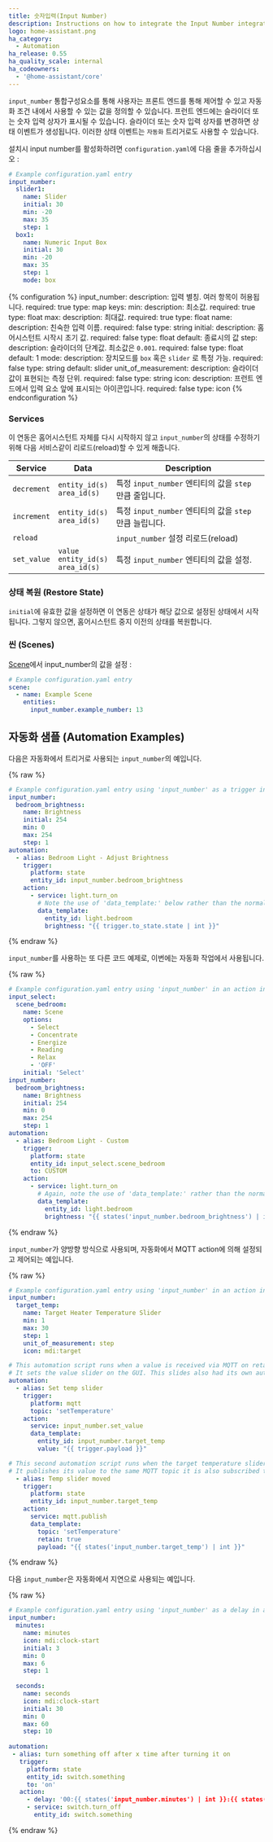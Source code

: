 ```yaml
---
title: 숫자입력(Input Number)
description: Instructions on how to integrate the Input Number integration into Home Assistant.
logo: home-assistant.png
ha_category:
  - Automation
ha_release: 0.55
ha_quality_scale: internal
ha_codeowners:
  - '@home-assistant/core'
---
```


`input_number` 통합구성요소를 통해 사용자는 프론트 엔드를 통해 제어할 수 있고 자동화 조건 내에서 사용할 수 있는 값을 정의할 수 있습니다. 프런트 엔드에는 슬라이더 또는 숫자 입력 상자가 표시될 수 있습니다. 슬라이더 또는 숫자 입력 상자를 변경하면 상태 이벤트가 생성됩니다. 이러한 상태 이벤트는 `자동화` 트리거로도 사용할 수 있습니다.

설치시 input number를 활성화하려면 `configuration.yaml`에 다음 줄을 추가하십시오 :

```yaml
# Example configuration.yaml entry
input_number:
  slider1:
    name: Slider
    initial: 30
    min: -20
    max: 35
    step: 1
  box1:
    name: Numeric Input Box
    initial: 30
    min: -20
    max: 35
    step: 1
    mode: box
```

{% configuration %}
  input_number:
    description: 입력 별칭. 여러 항목이 허용됩니다.
    required: true
    type: map
    keys:
      min:
        description: 최소값.
        required: true
        type: float
      max:
        description: 최대값.
        required: true
        type: float
      name:
        description: 친숙한 입력 이름.
        required: false
        type: string
      initial:
        description: 홈어시스턴트 시작시 초기 값.
        required: false
        type: float
        default: 종료시의 값
      step:
        description: 슬라이더의 단계값. 최소값은 `0.001`.
        required: false
        type: float
        default: 1
      mode:
        description: 장치모드를 `box` 혹은 `slider` 로 특정 가능.
        required: false
        type: string
        default: slider
      unit_of_measurement:
        description: 슬라이더 값이 표현되는 측정 단위.
        required: false
        type: string
      icon:
        description: 프런트 엔드에서 입력 요소 앞에 표시되는 아이콘입니다.
        required: false
        type: icon
{% endconfiguration %}

### Services

이 연동은 홈어시스턴트 자체를 다시 시작하지 않고 `input_number`의 상태를 수정하기 위해 다음 서비스같이 리로드(reload)할 수 있게 해줍니다. 

| Service | Data | Description |
| ------- | ---- | ----------- |
| `decrement` | `entity_id(s)`<br>`area_id(s)` | 특정 `input_number` 엔티티의 값을 `step` 만큼 줄입니다.
| `increment` | `entity_id(s)`<br>`area_id(s)` | 특정 `input_number` 엔티티의 값을 `step` 만큼 늘립니다.
| `reload` | | `input_number` 설정 리로드(reload) |
| `set_value` | `value`<br>`entity_id(s)`<br>`area_id(s)` | 특정 `input_number` 엔티티의 값을 설정. 

### 상태 복원 (Restore State)

`initial`에 유효한 값을 설정하면 이 연동은 상태가 해당 값으로 설정된 상태에서 시작됩니다. 그렇지 않으면, 홈어시스턴트 중지 이전의 상태를 복원합니다.

### 씬 (Scenes)

[Scene](/integrations/scene/)에서 input_number의 값을 설정 :

```yaml
# Example configuration.yaml entry
scene:
  - name: Example Scene
    entities:
      input_number.example_number: 13
```

## 자동화 샘플 (Automation Examples)

다음은 자동화에서 트리거로 사용되는 `input_number`의 예입니다.

{% raw %}
```yaml
# Example configuration.yaml entry using 'input_number' as a trigger in an automation
input_number:
  bedroom_brightness:
    name: Brightness
    initial: 254
    min: 0
    max: 254
    step: 1
automation:
  - alias: Bedroom Light - Adjust Brightness
    trigger:
      platform: state
      entity_id: input_number.bedroom_brightness
    action:
      - service: light.turn_on
        # Note the use of 'data_template:' below rather than the normal 'data:' if you weren't using an input variable
        data_template:
          entity_id: light.bedroom
          brightness: "{{ trigger.to_state.state | int }}"
```
{% endraw %}

`input_number`를 사용하는 또 다른 코드 예제로, 이번에는 자동화 작업에서 사용됩니다.

{% raw %}
```yaml
# Example configuration.yaml entry using 'input_number' in an action in an automation
input_select:
  scene_bedroom:
    name: Scene
    options:
      - Select
      - Concentrate
      - Energize
      - Reading
      - Relax
      - 'OFF'
    initial: 'Select'
input_number:
  bedroom_brightness:
    name: Brightness
    initial: 254
    min: 0
    max: 254
    step: 1
automation:
  - alias: Bedroom Light - Custom
    trigger:
      platform: state
      entity_id: input_select.scene_bedroom
      to: CUSTOM
    action:
      - service: light.turn_on
        # Again, note the use of 'data_template:' rather than the normal 'data:' if you weren't using an input variable.
        data_template:
          entity_id: light.bedroom
          brightness: "{{ states('input_number.bedroom_brightness') | int }}"
```
{% endraw %}

`input_number`가 양방향 방식으로 사용되며, 자동화에서 MQTT action에 의해 설정되고 제어되는 예입니다.

{% raw %}
```yaml
# Example configuration.yaml entry using 'input_number' in an action in an automation
input_number:
  target_temp:
    name: Target Heater Temperature Slider
    min: 1
    max: 30
    step: 1
    unit_of_measurement: step  
    icon: mdi:target

# This automation script runs when a value is received via MQTT on retained topic: setTemperature
# It sets the value slider on the GUI. This slides also had its own automation when the value is changed.
automation:
  - alias: Set temp slider
    trigger:
      platform: mqtt
      topic: 'setTemperature'
    action:
      service: input_number.set_value
      data_template:
        entity_id: input_number.target_temp
        value: "{{ trigger.payload }}"

# This second automation script runs when the target temperature slider is moved.
# It publishes its value to the same MQTT topic it is also subscribed to.
  - alias: Temp slider moved
    trigger:
      platform: state
      entity_id: input_number.target_temp
    action:
      service: mqtt.publish
      data_template:
        topic: 'setTemperature'
        retain: true
        payload: "{{ states('input_number.target_temp') | int }}"
```
{% endraw %}

다음 `input_number`은 자동화에서 지연으로 사용되는 예입니다.

{% raw %}
```yaml
# Example configuration.yaml entry using 'input_number' as a delay in an automation
input_number:
  minutes:
    name: minutes
    icon: mdi:clock-start
    initial: 3
    min: 0
    max: 6
    step: 1
    
  seconds:
    name: seconds
    icon: mdi:clock-start
    initial: 30
    min: 0
    max: 60
    step: 10
    
automation:
 - alias: turn something off after x time after turning it on
   trigger:
     platform: state
     entity_id: switch.something
     to: 'on'
   action:
     - delay: '00:{{ states('input_number.minutes') | int }}:{{ states('input_number.seconds') | int }}'
     - service: switch.turn_off
       entity_id: switch.something
```
{% endraw %}
